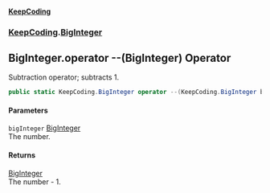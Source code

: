 #### [KeepCoding](index.md 'index')
### [KeepCoding](KeepCoding.md 'KeepCoding').[BigInteger](BigInteger.md 'KeepCoding.BigInteger')
## BigInteger.operator --(BigInteger) Operator
Subtraction operator; subtracts 1.  
```csharp
public static KeepCoding.BigInteger operator --(KeepCoding.BigInteger bigInteger);
```
#### Parameters
<a name='KeepCoding.BigInteger.op_Decrement(KeepCoding.BigInteger).bigInteger'></a>
`bigInteger` [BigInteger](BigInteger.md 'KeepCoding.BigInteger')  
The number.
  
#### Returns
[BigInteger](BigInteger.md 'KeepCoding.BigInteger')  
The number - 1.
